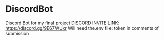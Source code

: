 # DiscordBot
Discord Bot for my final project
DISCORD INVITE LINK: https://discord.gg/9E67WUxr
Will need the.env file: token in comments of submission
